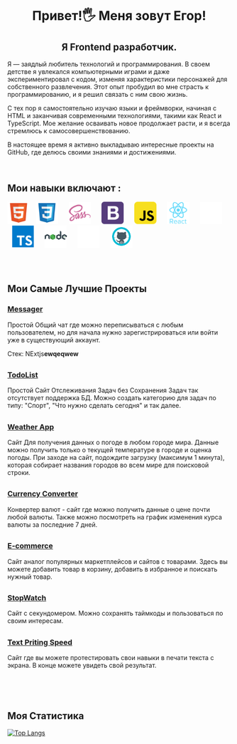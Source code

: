 ## <h1 align="center" color="red" size="90">Привет!🖐 Меня зовут Егор!</h1>
<h2 align="center">Я Frontend разработчик.</h2>
<p>
Я — заядлый любитель технологий и программирования. В своем детстве я увлекался компьютерными играми и даже экспериментировал с кодом, изменяя характеристики персонажей для собственного развлечения. Этот опыт пробудил во мне страсть к программированию, и я решил связать с ним свою жизнь.

С тех пор я самостоятельно изучаю языки и фреймворки, начиная с HTML и заканчивая современными технологиями, такими как React и TypeScript. Мое желание осваивать новое продолжает расти, и я всегда стремлюсь к самосовершенствованию.

В настоящее время я активно выкладываю интересные проекты на GitHub, где делюсь своими знаниями и достижениями.
</p>
<br>
<h2>Мои навыки включают : </h2>
<div height="500">
<img src="./иконки/html.svg" width="50" height="50">
<img src="./иконки/file_type_css_icon_130661.svg" width="50" height="50" hspace="10">
<img src="./иконки/sass_original_logo_icon_146350.svg" width="50" height="50" hspace="10">
<img src="./иконки/bootstrap-svgrepo-com.svg" width="50" height="50" hspace="10">
<img src="./иконки/javascript_icon_130900.svg" width="50" height="50" hspace="10">
<img src="./иконки/react_original_wordmark_logo_icon_146375.svg" width="50" height="50" hspace="10">
<img src="./иконки/redux-white.svg" width="50" height="50" hspace="10">
<img src="./иконки/typescript_original_logo_icon_146317.svg" width="50" height="50" hspace="10">
<img src="./иконки/node_icon_196185.svg" width="50" height="50" hspace="10">
<img src="./иконки/mysql-svgrepo-com.svg" width="50" height="50" hspace="10">
<img src="./иконки/github_original_wordmark_logo_icon_146506.svg" width="50" height="50" hspace="10">
</div>


<br><br>
<h2>Мои Самые Лучшие Проекты</h2>
<h3><a href="https://github.com/EgorUU/Chat">Messager</a></h3>
<p>
  Простой Общий чат где можно переписываться с любым пользователем, но для начала нужно зарегистрироваться или войти уже в существующий аккаунт.

  Стек: NExtjs<b>ewqeqwew</b>
</p>
<h2 align="center"></h2>
<h3><a href="https://github.com/EgorUU/Todolist-react-ts">TodoList</a></h3>
<p>
  Простой Сайт Отслеживания Задач без Сохранения Задач так отсутствует поддержка БД.
  Можно создать категорию для задач по типу: "Спорт", "Что нужно сделать сегодня" и так далее.
</p>
<h2 align="center"></h2>
<h3><a href="https://github.com/EgorUU/weather-app">Weather App</a></h3>
<p>
  Сайт Для получения данных о погоде в любом городе мира.
  Данные можно получить только о текущей температуре в городе и оценка погоды.
  При заходе на сайт, подождите загрузку (максимум 1 минута), которая собирает названия городов во всем мире для поисковой строки.
</p>
<h2 align="center"></h2>
<h3><a href="https://github.com/EgorUU/Currency-Converter">Currency Converter</a></h3>
<p>
  Конвертер валют - сайт где можно получить данные о цене почти любой валюты.
  Также можно посмотреть на график изменения курса валюты за последние 7 дней.
</p>
<h2 align="center"></h2>
<h3><a href="https://github.com/EgorUU/E-commerce">E-commerce</a></h3>
<p>
  Сайт аналог популярных маркетплейсов и сайтов с товарами.
  Здесь вы можете добавить товар в корзину, добавить в избранное и поискать нужный товар.
</p>
<h2 align="center"></h2>
<h3><a href="https://github.com/EgorUU/StopWatch-react-ts">StopWatch</a></h3>
<p>
  Сайт с секундомером. Можно сохранять таймкоды и пользоваться по своим интересам.
</p>
<h2 align="center"></h2>
<h3><a href="https://github.com/EgorUU/text-priting-speed-rts">Text Priting Speed</a></h3>
<p>
  Сайт где вы можете протестировать свои навыки в печати текста с экрана.
  В конце можете увидеть свой результат.
</p>
<h2 align="center"></h2>
<br><br>
<h2>Моя Статистика</h2>

[![Top Langs](https://github-readme-stats.vercel.app/api/top-langs/?username=anuraghazra)](https://github.com/anuraghazra/github-readme-stats)
